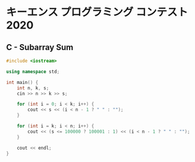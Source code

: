 # キーエンス プログラミング コンテスト 2020
## C - Subarray Sum
```cpp
#include <iostream>

using namespace std;

int main() {
    int n, k, s;
    cin >> n >> k >> s;

    for (int i = 0; i < k; i++) {
        cout << s << (i < n - 1 ? " " : "");
    }

    for (int i = k; i < n; i++) {
        cout << (s <= 100000 ? 100001 : 1) << (i < n - 1 ? " " : "");
    }

    cout << endl;
}
```
